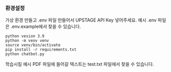 ### 환경설정

가상 환경 만들고 .env 파일 만들어서 UPSTAGE API Key 넣어주세요. 예시 .env 파일은 .env.example에서 찾을 수 있습니다.

```
python vesion 3.9
python -m venv venv
source venv/bin/activate
pip install -r requirements.txt
python chatbot.py
```

학습시킬 예시 PDF 파일에 들어갈 텍스트는 test.txt 파일에서 찾을 수 있습니다.
